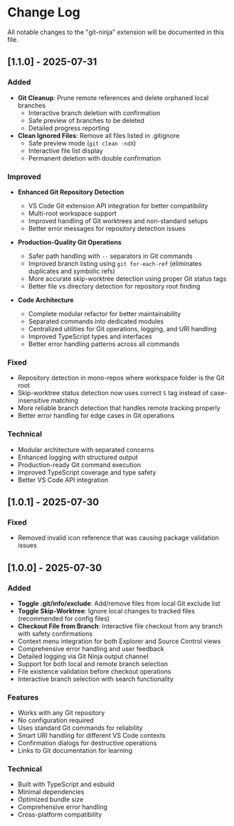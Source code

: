 # Change Log

All notable changes to the "git-ninja" extension will be documented in this file.

## [1.1.0] - 2025-07-31

### Added
- **Git Cleanup**: Prune remote references and delete orphaned local branches
  - Interactive branch deletion with confirmation
  - Safe preview of branches to be deleted
  - Detailed progress reporting
- **Clean Ignored Files**: Remove all files listed in .gitignore
  - Safe preview mode (`git clean -ndX`)
  - Interactive file list display
  - Permanent deletion with double confirmation

### Improved
- **Enhanced Git Repository Detection**
  - VS Code Git extension API integration for better compatibility
  - Multi-root workspace support
  - Improved handling of Git worktrees and non-standard setups
  - Better error messages for repository detection issues

- **Production-Quality Git Operations**
  - Safer path handling with `--` separators in Git commands
  - Improved branch listing using `git for-each-ref` (eliminates duplicates and symbolic refs)
  - More accurate skip-worktree detection using proper Git status tags
  - Better file vs directory detection for repository root finding

- **Code Architecture**
  - Complete modular refactor for better maintainability
  - Separated commands into dedicated modules
  - Centralized utilities for Git operations, logging, and URI handling
  - Improved TypeScript types and interfaces
  - Better error handling patterns across all commands

### Fixed
- Repository detection in mono-repos where workspace folder is the Git root
- Skip-worktree status detection now uses correct `S` tag instead of case-insensitive matching
- More reliable branch detection that handles remote tracking properly
- Better error handling for edge cases in Git operations

### Technical
- Modular architecture with separated concerns
- Enhanced logging with structured output
- Production-ready Git command execution
- Improved TypeScript coverage and type safety
- Better VS Code API integration

## [1.0.1] - 2025-07-30

### Fixed
- Removed invalid icon reference that was causing package validation issues

## [1.0.0] - 2025-07-30

### Added
- **Toggle .git/info/exclude**: Add/remove files from local Git exclude list
- **Toggle Skip-Worktree**: Ignore local changes to tracked files (recommended for config files)
- **Checkout File from Branch**: Interactive file checkout from any branch with safety confirmations
- Context menu integration for both Explorer and Source Control views
- Comprehensive error handling and user feedback
- Detailed logging via Git Ninja output channel
- Support for both local and remote branch selection
- File existence validation before checkout operations
- Interactive branch selection with search functionality

### Features
- Works with any Git repository
- No configuration required
- Uses standard Git commands for reliability
- Smart URI handling for different VS Code contexts
- Confirmation dialogs for destructive operations
- Links to Git documentation for learning

### Technical
- Built with TypeScript and esbuild
- Minimal dependencies
- Optimized bundle size
- Comprehensive error handling
- Cross-platform compatibility
